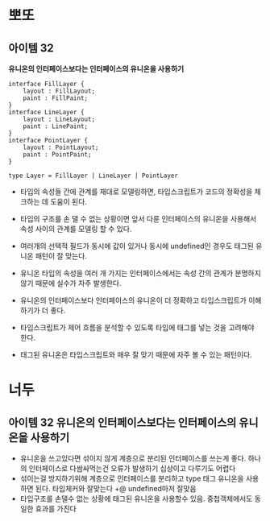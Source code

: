 # 뽀또

## 아이템 32

**유니온의 인터페이스보다는 인터페이스의 유니온을 사용하기**

```tsx
interface FillLayer {
    layout : FillLayout;
    paint : FillPaint;
}
interface LineLayer {
    layout : LineLayout;
    paint : LinePaint;
}
interface PointLayer {
    layout : PointLayout;
    paint : PointPaint;
}

type Layer = FillLayer | LineLayer | PointLayer
```

- 타입의 속성들 간에 관계를 재대로 모델링하면, 타입스크립트가 코드의 정확성을 체크하는 데 도움이 된다.
- 타입의 구조를 손 댈 수 없는 상황이면 앞서 다룬 인터페이스의 유니온을 사용해서 속성 사이의 관계를 모델링 할 수 있다.
- 여러개의 선택적 필드가 동시에 값이 있거나 동시에 undefined인 경우도 태그된 유니온 패턴이 잘 맞는다.
- 유니온 타입의 속성을 여러 개 가지는 인터페이스에서는 속성 간의 관계가 분명하지 않기 때문에 실수가 자주 발생한다.

- 유니온의 인터페이스보다 인터페이스의 유니온이 더 정확하고 타입스크립트가 이해하기가 더 좋다.
- 타입스크립트가 제어 흐름을 분석할 수 있도록 타입에 태그를 넣는 것을 고려해야 한다.
- 태그된 유니온은 타입스크립트와 매우 잘 맞기 때문에 자주 볼 수 있는 패턴이다.

# 너두

## 아이템 32 유니온의 인터페이스보다는 인터페이스의 유니온을 사용하기

- 유니온을 쓰고있다면 섞이지 않게 계층으로 분리된 인터페이스를 쓰는게 좋다. 하나의 인터페이스로 다쌈싸먹는건 오류가 발생하기 십상이고 다루기도 어렵다
- 섞이는걸 방지하기위해 계층으로 인터페이스를 분리하고 type 태그 유니온을 사용하면 된다. 타입체커와 잘맞는다 +@ undefined마저 잘맞음
- 타입구조를 손댈수 없는 상황에 태그된 유니온을 사용할수 있음. 중첩객체에서도 동일한 효과를 가진다


